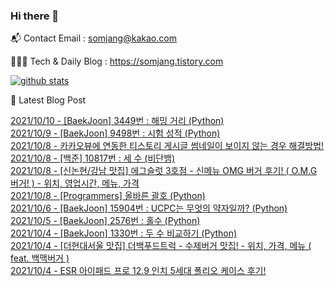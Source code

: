 ### Hi there 👋

📬  Contact Email : somjang@kakao.com

👨🏻‍💻  Tech & Daily Blog : https://somjang.tistory.com

[![github stats](https://github-readme-stats.vercel.app/api?username=SOMJANG&show_icons=true&hide_border=False)](https://somjang.tistory.com)

🤩 Latest Blog Post

[2021/10/10 - [BaekJoon] 3449번 : 해밍 거리 (Python)](https://somjang.tistory.com/entry/BaekJoon-3449%EB%B2%88-%ED%95%B4%EB%B0%8D-%EA%B1%B0%EB%A6%AC-Python) <br>
[2021/10/9 - [BaekJoon] 9498번 : 시험 성적 (Python)](https://somjang.tistory.com/entry/BaekJoon-9498%EB%B2%88-%EC%8B%9C%ED%97%98-%EC%84%B1%EC%A0%81-Python) <br>
[2021/10/8 - 카카오뷰에 연동한 티스토리 게시글 썸네일이 보이지 않는 경우 해결방법!](https://somjang.tistory.com/entry/%EC%B9%B4%EC%B9%B4%EC%98%A4%EB%B7%B0%EC%97%90-%EC%97%B0%EB%8F%99%ED%95%9C-%ED%8B%B0%EC%8A%A4%ED%86%A0%EB%A6%AC-%EA%B2%8C%EC%8B%9C%EA%B8%80-%EC%8D%B8%EB%84%A4%EC%9D%BC%EC%9D%B4-%EB%B3%B4%EC%9D%B4%EC%A7%80-%EC%95%8A%EB%8A%94-%EA%B2%BD%EC%9A%B0-%ED%95%B4%EA%B2%B0%EB%B0%A9%EB%B2%95) <br>
[2021/10/8 - [백준] 10817번 : 세 수 (비단뱀)](https://somjang.tistory.com/entry/BaekJoon-10817%EB%B2%88-%EC%84%B8-%EC%88%98-Python) <br>
[2021/10/8 - [신논현/강남 맛집] 에그슬럿 3호점 - 신메뉴 OMG 버거 후기! ( O.M.G 버거! ) - 위치, 영업시간, 메뉴, 가격](https://somjang.tistory.com/entry/%EC%8B%A0%EB%85%BC%ED%98%84%EA%B0%95%EB%82%A8-%EB%A7%9B%EC%A7%91-%EC%97%90%EA%B7%B8%EC%8A%AC%EB%9F%BF-3%ED%98%B8%EC%A0%90-%EC%8B%A0%EB%A9%94%EB%89%B4-OMG-%EB%B2%84%EA%B1%B0-%ED%9B%84%EA%B8%B0-OMG-%EB%B2%84%EA%B1%B0-%EC%9C%84%EC%B9%98-%EC%98%81%EC%97%85%EC%8B%9C%EA%B0%84-%EB%A9%94%EB%89%B4-%EA%B0%80%EA%B2%A9) <br>
[2021/10/8 - [Programmers] 올바른 괄호 (Python)](https://somjang.tistory.com/entry/Programmers-%EC%98%AC%EB%B0%94%EB%A5%B8-%EA%B4%84%ED%98%B8-Python) <br>
[2021/10/6 - [BaekJoon] 15904번 : UCPC는 무엇의 약자일까? (Python)](https://somjang.tistory.com/entry/BaekJoon-15904%EB%B2%88-UCPC%EB%8A%94-%EB%AC%B4%EC%97%87%EC%9D%98-%EC%95%BD%EC%9E%90%EC%9D%BC%EA%B9%8C-Python) <br>
[2021/10/5 - [BaekJoon] 2576번 : 홀수 (Python)](https://somjang.tistory.com/entry/BaekJoon-2576%EB%B2%88-%ED%99%80%EC%88%98-Python) <br>
[2021/10/4 - [BaekJoon] 1330번 : 두 수 비교하기 (Python)](https://somjang.tistory.com/entry/BaekJoon-1330%EB%B2%88-%EB%91%90-%EC%88%98-%EB%B9%84%EA%B5%90%ED%95%98%EA%B8%B0-Python) <br>
[2021/10/4 - [더현대서울 맛집] 더백푸드트럭 - 수제버거 맛집! - 위치, 가격, 메뉴 ( feat. 백맥버거 )](https://somjang.tistory.com/entry/%EB%8D%94%ED%98%84%EB%8C%80%EC%84%9C%EC%9A%B8-%EB%A7%9B%EC%A7%91-%EB%8D%94%EB%B0%B1%ED%91%B8%EB%93%9C%ED%8A%B8%EB%9F%AD-%EC%88%98%EC%A0%9C%EB%B2%84%EA%B1%B0-%EB%A7%9B%EC%A7%91-%EC%9C%84%EC%B9%98-%EA%B0%80%EA%B2%A9-%EB%A9%94%EB%89%B4-feat-%EB%B0%B1%EB%A7%A5%EB%B2%84%EA%B1%B0) <br>
[2021/10/4 - ESR 아이패드 프로 12.9 인치 5세대 폴리오 케이스 후기!](https://somjang.tistory.com/entry/ESR-%EC%95%84%EC%9D%B4%ED%8C%A8%EB%93%9C-%ED%94%84%EB%A1%9C-129-%EC%9D%B8%EC%B9%98-5%EC%84%B8%EB%8C%80-%ED%8F%B4%EB%A6%AC%EC%98%A4-%EC%BC%80%EC%9D%B4%EC%8A%A4-%ED%9B%84%EA%B8%B0) <br>
